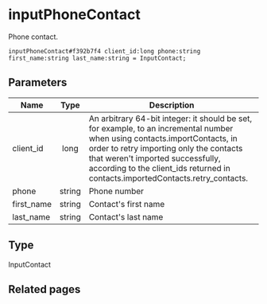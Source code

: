 # inputPhoneContact
Phone contact.

```
inputPhoneContact#f392b7f4 client_id:long phone:string first_name:string last_name:string = InputContact;
```

## Parameters
| Name | Type | Description |
| ---- | :----: | ----------- |
| client_id | long | An arbitrary 64-bit integer: it should be set, for example, to an incremental number when using contacts.importContacts, in order to retry importing only the contacts that weren't imported successfully, according to the client_ids returned in contacts.importedContacts.retry_contacts. |
| phone | string | Phone number |
| first_name | string | Contact's first name |
| last_name | string | Contact's last name |


## Type
InputContact

## Related pages
